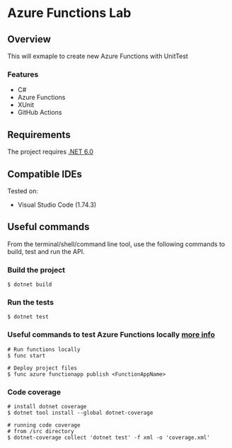 # Azure Functions Lab

## Overview

This will exmaple to create new Azure Functions with UnitTest

### Features

 - C#
 - Azure Functions
 - XUnit
 - GitHub Actions
 ## Requirements

The project requires [.NET 6.0](https://dotnet.microsoft.com/en-us/download/dotnet/6.0)

## Compatible IDEs

Tested on:

- Visual Studio Code (1.74.3)

## Useful commands

From the terminal/shell/command line tool, use the following commands to build, test and run the API.

### Build the project

```shell
$ dotnet build
```

### Run the tests

```shell
$ dotnet test
```

### Useful commands to test Azure Functions locally [more info](https://learn.microsoft.com/en-us/azure/azure-functions/functions-dotnet-class-library?tabs=v4%2Ccmd)

```shell
# Run functions locally
$ func start

# Deploy project files
$ func azure functionapp publish <FunctionAppName>
```

### Code coverage

```shell
# install dotnet coverage
$ dotnet tool install --global dotnet-coverage

# running code coverage
# from /src directory
$ dotnet-coverage collect 'dotnet test' -f xml -o 'coverage.xml'
```

